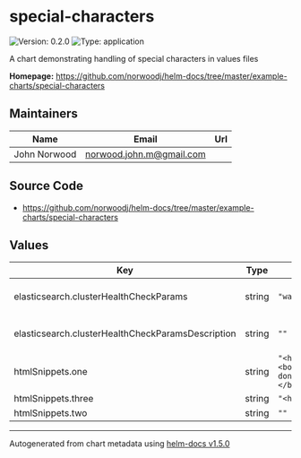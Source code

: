 # special-characters

![Version: 0.2.0](https://img.shields.io/badge/Version-0.2.0-informational?style=flat-square) ![Type: application](https://img.shields.io/badge/Type-application-informational?style=flat-square)

A chart demonstrating handling of special characters in values files

**Homepage:** <https://github.com/norwoodj/helm-docs/tree/master/example-charts/special-characters>

## Maintainers

| Name | Email | Url |
| ---- | ------ | --- |
| John Norwood | norwood.john.m@gmail.com |  |

## Source Code

* <https://github.com/norwoodj/helm-docs/tree/master/example-charts/special-characters>

## Values

| Key | Type | Default | Description |
|-----|------|---------|-------------|
| elasticsearch.clusterHealthCheckParams | string | `"wait_for_status=yellow&timeout=1s"` | The Elasticsearch cluster health status params that will be used by readinessProbe command |
| elasticsearch.clusterHealthCheckParamsDescription | string | `""` | Now let's put some special characters in the description: wait_for_status=yellow&timeout=1s |
| htmlSnippets.one | string | `"<html>\n  <head></head>\n  <body>\n    <h1>Is this right, I don't know html</h1>\n  </body>\n</html>\n"` |  |
| htmlSnippets.three | string | `"<html><head></head></html>"` | Another description |
| htmlSnippets.two | string | `""` | Let's put it in the description <html></html> |

----------------------------------------------
Autogenerated from chart metadata using [helm-docs v1.5.0](https://github.com/norwoodj/helm-docs/releases/v1.5.0)
